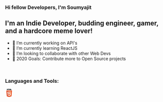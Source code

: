 ### Hi fellow Developers, I'm Soumyajit

## I'm an Indie Developer, budding engineer, gamer, and a hardcore meme lover!

- 🔭 I’m currently working on API's
- 🌱 I’m currently learning ReactJS
- 👯 I’m looking to collaborate with other Web Devs
- 🥅 2020 Goals: Contribute more to Open Source projects

<br>

### Languages and Tools:
<img align="left" alt="HTML5" width="26px" src="https://raw.githubusercontent.com/github/explore/80688e429a7d4ef2fca1e82350fe8e3517d3494d/topics/html/html.png" /> <br>
